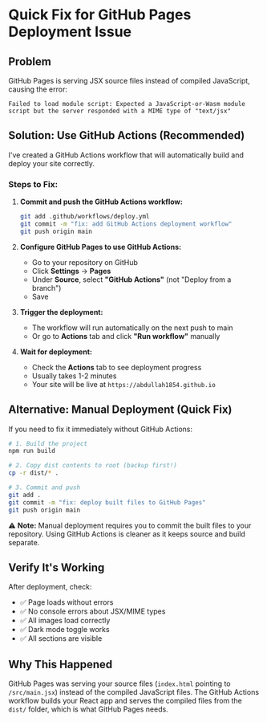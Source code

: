 # Quick Fix for GitHub Pages Deployment Issue

## Problem
GitHub Pages is serving JSX source files instead of compiled JavaScript, causing the error:
```
Failed to load module script: Expected a JavaScript-or-Wasm module script but the server responded with a MIME type of "text/jsx"
```

## Solution: Use GitHub Actions (Recommended)

I've created a GitHub Actions workflow that will automatically build and deploy your site correctly.

### Steps to Fix:

1. **Commit and push the GitHub Actions workflow:**
   ```bash
   git add .github/workflows/deploy.yml
   git commit -m "fix: add GitHub Actions deployment workflow"
   git push origin main
   ```

2. **Configure GitHub Pages to use GitHub Actions:**
   - Go to your repository on GitHub
   - Click **Settings** → **Pages**
   - Under **Source**, select **"GitHub Actions"** (not "Deploy from a branch")
   - Save

3. **Trigger the deployment:**
   - The workflow will run automatically on the next push to main
   - Or go to **Actions** tab and click **"Run workflow"** manually

4. **Wait for deployment:**
   - Check the **Actions** tab to see deployment progress
   - Usually takes 1-2 minutes
   - Your site will be live at `https://abdullah1854.github.io`

## Alternative: Manual Deployment (Quick Fix)

If you need to fix it immediately without GitHub Actions:

```bash
# 1. Build the project
npm run build

# 2. Copy dist contents to root (backup first!)
cp -r dist/* .

# 3. Commit and push
git add .
git commit -m "fix: deploy built files to GitHub Pages"
git push origin main
```

⚠️ **Note:** Manual deployment requires you to commit the built files to your repository. Using GitHub Actions is cleaner as it keeps source and build separate.

## Verify It's Working

After deployment, check:
- ✅ Page loads without errors
- ✅ No console errors about JSX/MIME types
- ✅ All images load correctly
- ✅ Dark mode toggle works
- ✅ All sections are visible

## Why This Happened

GitHub Pages was serving your source files (`index.html` pointing to `/src/main.jsx`) instead of the compiled JavaScript files. The GitHub Actions workflow builds your React app and serves the compiled files from the `dist/` folder, which is what GitHub Pages needs.

